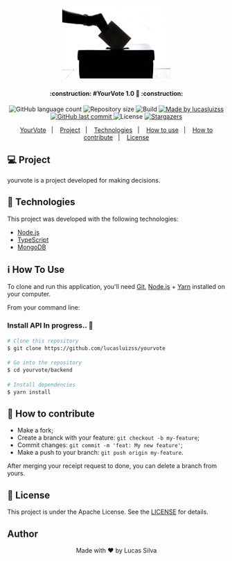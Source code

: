<h1 align="center">
    <img alt="yourvote" title="#yourvote" src=".github/logo.jpeg" width="250px" />
</h1>

<h4 align="center">
	:construction:
    #YourVote 1.0 🚀
  :construction:
</h4>
<p align="center">
  <img alt="GitHub language count" src="https://img.shields.io/github/languages/count/lucasluizss/yourvote?color=%2304D361">

  <img alt="Repository size" src="https://img.shields.io/github/repo-size/lucasluizss/yourvote">

  <img alt="Build" src="https://dev.azure.com/lucasluizss/YourVote/_apis/build/status/lucasluizss.yourvote?branchName=master">

  <a href="https://www.linkedin.com/in/lucasluizss/">
    <img alt="Made by lucasluizss" src="https://img.shields.io/badge/made%20by-lucasluizss-%2304D361">
  </a>

  <a href="https://github.com/lucasluizss/yourvote/commits/master">
    <img alt="GitHub last commit" src="https://img.shields.io/github/last-commit/lucasluizss/yourvote">
  </a>

  <img alt="License" src="https://img.shields.io/badge/license-MIT-brightgreen">
   <a href="https://github.com/lucasluizss/yourvote/stargazers">
    <img alt="Stargazers" src="https://img.shields.io/github/stars/lucasluizss/yourvote?style=social">
  </a>
</p>

<p align="center">
  <a href="#-nlw">YourVote</a>&nbsp;&nbsp;&nbsp;|&nbsp;&nbsp;&nbsp;
  <a href="#-project">Project</a>&nbsp;&nbsp;&nbsp;|&nbsp;&nbsp;&nbsp;
  <a href="#rocket-Technologies">Technologies</a>&nbsp;&nbsp;&nbsp;|&nbsp;&nbsp;&nbsp;
  <a href="#-how-to-use">How to use</a>&nbsp;&nbsp;&nbsp;|&nbsp;&nbsp;&nbsp;
  <a href="#-how-to-contribute">How to contribute</a>&nbsp;&nbsp;&nbsp;|&nbsp;&nbsp;&nbsp;
  <a href="#memo-license">License</a>
</p>

## 💻 Project

yourvote is a project developed for making decisions.

## :rocket: Technologies

This project was developed with the following technologies:

- [Node.js][nodejs]
- [TypeScript][typescript]
- [MongoDB][mongodb]

## :information_source: How To Use

To clone and run this application, you'll need [Git](https://git-scm.com), [Node.js][nodejs] + [Yarn][yarn] installed on your computer.

From your command line:

### Install API In progress.. :construction:
```bash
# Clone this repository
$ git clone https://github.com/lucasluizss/yourvote

# Go into the repository
$ cd yourvote/backend

# Install dependencies
$ yarn install
```

## 🤔 How to contribute

- Make a fork;
- Create a branck with your feature: `git checkout -b my-feature`;
- Commit changes: `git commit -m 'feat: My new feature'`;
- Make a push to your branch: `git push origin my-feature`.

After merging your receipt request to done, you can delete a branch from yours.

## :memo: License

This project is under the Apache License. See the [LICENSE](LICENSE.md) for details.

## Author
<p align="center">
	Made with ♥ by Lucas Silva
</p>

[nodejs]: https://nodejs.org/
[typescript]: https://www.typescriptlang.org/
[mongodb]: https://www.mongodb.com/
[yarn]: https://yarnpkg.com/
[vs]: https://code.visualstudio.com/